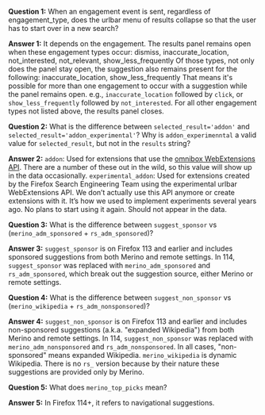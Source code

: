 **Question 1:** When an engagement event is sent, regardless of engagement_type, does the urlbar menu of results collapse so that the user has to start over in a new search?

**Answer 1:** It depends on the engagement. The results panel remains open when these engagement types occur: dismiss, inaccurate_location, not_interested, not_relevant, show_less_frequently
  Of those types, not only does the panel stay open, the suggestion also remains present for the following: inaccurate_location, show_less_frequently
  That means it's possible for more than one engagement to occur with a suggestion while the panel remains open. e.g., `inaccurate_location` followed by `click`, or `show_less_frequently` followed by `not_interested`.
  For all other engagement types not listed above, the results panel closes.

**Question 2:** What is the difference between `selected_result='addon'` and `selected_result='addon_experimental'`? Why is `addon_experimenntal` a valid value for `selected_result`, but not in the `results` string?

**Answer 2:** `addon`: Used for extensions that use the [omnibox WebExtensions API](https://developer.mozilla.org/en-US/docs/Mozilla/Add-ons/WebExtensions/API/omnibox). There are a number of these out in the wild, so this value will show up in the data occasionally.
  `experimental_addon`: Used for extensions created by the Firefox Search Engineering Team using the experimental urlbar WebExtensions API. We don’t actually use this API anymore or create extensions with it. It’s how we used to implement experiments several years ago. No plans to start using it again. Should not appear in the data.

**Question 3:** What is the difference between `suggest_sponsor` vs (`merino_adm_sponsored` + `rs_adm_sponsored`)?

**Answer 3:** `suggest_sponsor` is on Firefox 113 and earlier and includes sponsored suggestions from both Merino and remote settings. In 114, `suggest_sponsor` was replaced with `merino_adm_sponsored` and `rs_adm_sponsored`, which break out the suggestion source, either Merino or remote settings.

**Question 4:** What is the difference between `suggest_non_sponsor` vs (`merino_wikipedia` + `rs_adm_nonsponsored`)?

**Answer 4:** `suggest_non_sponsor` is on Firefox 113 and earlier and includes non-sponsored suggestions (a.k.a. "expanded Wikipedia") from both Merino and remote settings. In 114, `suggest_non_sponsor` was replaced with `merino_adm_nonsponsored` and `rs_adm_nonsponsored`. In all cases, "non-sponsored" means expanded Wikipedia.
  `merino_wikipedia` is dynamic Wikipedia. There is no `rs_` version because by their nature these suggestions are provided only by Merino.

**Question 5:** What does `merino_top_picks` mean?

**Answer 5:** In Firefox 114+, it refers to navigational suggestions.
